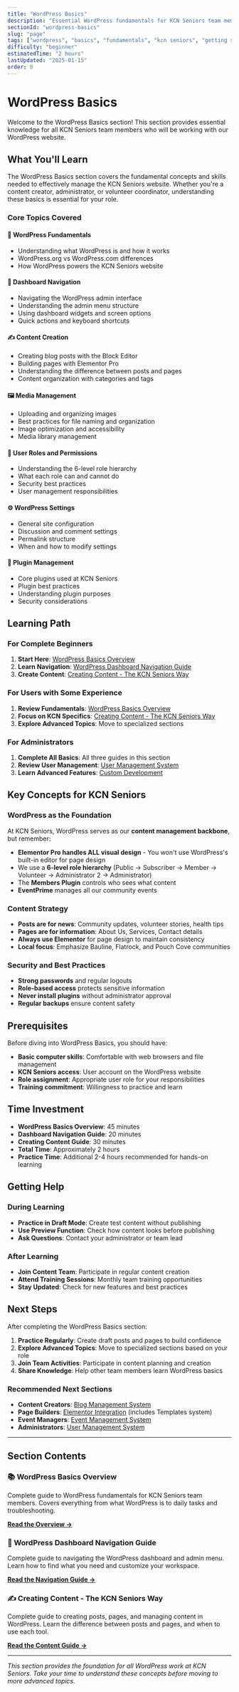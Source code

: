 ```yaml
---
title: "WordPress Basics"
description: "Essential WordPress fundamentals for KCN Seniors team members"
sectionId: "wordpress-basics"
slug: "page"
tags: ["wordpress", "basics", "fundamentals", "kcn seniors", "getting started", "cms"]
difficulty: "beginner"
estimatedTime: "2 hours"
lastUpdated: "2025-01-15"
order: 0
---
```


# WordPress Basics

Welcome to the WordPress Basics section! This section provides essential knowledge for all KCN Seniors team members who will be working with our WordPress website.

## What You'll Learn

The WordPress Basics section covers the fundamental concepts and skills needed to effectively manage the KCN Seniors website. Whether you're a content creator, administrator, or volunteer coordinator, understanding these basics is essential for your role.

### Core Topics Covered

#### 🎯 WordPress Fundamentals
- Understanding what WordPress is and how it works
- WordPress.org vs WordPress.com differences
- How WordPress powers the KCN Seniors website

#### 🧭 Dashboard Navigation
- Navigating the WordPress admin interface
- Understanding the admin menu structure
- Using dashboard widgets and screen options
- Quick actions and keyboard shortcuts

#### ✍️ Content Creation
- Creating blog posts with the Block Editor
- Building pages with Elementor Pro
- Understanding the difference between posts and pages
- Content organization with categories and tags

#### 🖼️ Media Management
- Uploading and organizing images
- Best practices for file naming and organization
- Image optimization and accessibility
- Media library management

#### 👥 User Roles and Permissions
- Understanding the 6-level role hierarchy
- What each role can and cannot do
- Security best practices
- User management responsibilities

#### ⚙️ WordPress Settings
- General site configuration
- Discussion and comment settings
- Permalink structure
- When and how to modify settings

#### 🔌 Plugin Management
- Core plugins used at KCN Seniors
- Plugin best practices
- Understanding plugin purposes
- Security considerations

## Learning Path

### For Complete Beginners
1. **Start Here**: [WordPress Basics Overview](/docs/wordpress-basics/wordpress-basics-overview)
2. **Learn Navigation**: [WordPress Dashboard Navigation Guide](/docs/wordpress-basics/dashboard-navigation)
3. **Create Content**: [Creating Content - The KCN Seniors Way](/docs/wordpress-basics/creating-content)

### For Users with Some Experience
1. **Review Fundamentals**: [WordPress Basics Overview](/docs/wordpress-basics/wordpress-basics-overview)
2. **Focus on KCN Specifics**: [Creating Content - The KCN Seniors Way](/docs/wordpress-basics/creating-content)
3. **Explore Advanced Topics**: Move to specialized sections

### For Administrators
1. **Complete All Basics**: All three guides in this section
2. **Review User Management**: [User Management System](/docs/user-management/user-management-overview)
3. **Learn Advanced Features**: [Custom Development](/docs/custom-development/custom-development-overview)

## Key Concepts for KCN Seniors

### WordPress as the Foundation
At KCN Seniors, WordPress serves as our **content management backbone**, but remember:
- **Elementor Pro handles ALL visual design** - You won't use WordPress's built-in editor for page design
- We use a **6-level role hierarchy** (Public → Subscriber → Member → Volunteer → Administrator 2 → Administrator)
- The **Members Plugin** controls who sees what content
- **EventPrime** manages all our community events

### Content Strategy
- **Posts are for news**: Community updates, volunteer stories, health tips
- **Pages are for information**: About Us, Services, Contact details
- **Always use Elementor** for page design to maintain consistency
- **Local focus**: Emphasize Bauline, Flatrock, and Pouch Cove communities

### Security and Best Practices
- **Strong passwords** and regular logouts
- **Role-based access** protects sensitive information
- **Never install plugins** without administrator approval
- **Regular backups** ensure content safety

## Prerequisites

Before diving into WordPress Basics, you should have:
- **Basic computer skills**: Comfortable with web browsers and file management
- **KCN Seniors access**: User account on the WordPress website
- **Role assignment**: Appropriate user role for your responsibilities
- **Training commitment**: Willingness to practice and learn

## Time Investment

- **WordPress Basics Overview**: 45 minutes
- **Dashboard Navigation Guide**: 20 minutes
- **Creating Content Guide**: 30 minutes
- **Total Time**: Approximately 2 hours
- **Practice Time**: Additional 2-4 hours recommended for hands-on learning

## Getting Help

### During Learning
- **Practice in Draft Mode**: Create test content without publishing
- **Use Preview Function**: Check how content looks before publishing
- **Ask Questions**: Contact your administrator or team lead

### After Learning
- **Join Content Team**: Participate in regular content creation
- **Attend Training Sessions**: Monthly team training opportunities
- **Stay Updated**: Check for new features and best practices

## Next Steps

After completing the WordPress Basics section:

1. **Practice Regularly**: Create draft posts and pages to build confidence
2. **Explore Advanced Topics**: Move to specialized sections based on your role
3. **Join Team Activities**: Participate in content planning and creation
4. **Share Knowledge**: Help other team members learn WordPress basics

### Recommended Next Sections

- **Content Creators**: [Blog Management System](/docs/blog-management/blog-system-overview)
- **Page Builders**: [Elementor Integration](/docs/page-builder-forms/elementor-integration) (includes Templates system)
- **Event Managers**: [Event Management System](/docs/event-management/event-management-overview)
- **Administrators**: [User Management System](/docs/user-management/user-management-overview)

---

## Section Contents

### 📚 WordPress Basics Overview
Complete guide to WordPress fundamentals for KCN Seniors team members. Covers everything from what WordPress is to daily tasks and troubleshooting.

**[Read the Overview →](/docs/wordpress-basics/wordpress-basics-overview)**

### 🧭 WordPress Dashboard Navigation Guide
Complete guide to navigating the WordPress dashboard and admin menu. Learn how to find what you need and customize your workspace.

**[Read the Navigation Guide →](/docs/wordpress-basics/dashboard-navigation)**

### ✍️ Creating Content - The KCN Seniors Way
Complete guide to creating posts, pages, and managing content in WordPress. Learn the difference between posts and pages, and when to use each tool.

**[Read the Content Guide →](/docs/wordpress-basics/creating-content)**

---

*This section provides the foundation for all WordPress work at KCN Seniors. Take your time to understand these concepts before moving to more advanced topics.*

